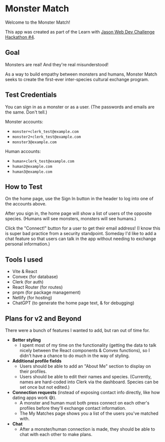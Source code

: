 # Monster Match

Welcome to the Monster Match!

This app was created as part of the Learn with [Jason Web Dev Challenge Hackathon #4](https://www.learnwithjason.dev/blog/web-dev-challenge-hackathon-monsters).

## Goal

Monsters are real! And they're real misunderstood!

As a way to build empathy between monsters and humans, Monster Match seeks to create the first-ever inter-species cultural exchange program.


## Test Credentials

You can sign in as a monster or as a user. (The passwords and emails are the same. Don't tell.)

Monster accounts:

- `monster+clerk_test@example.com`
- `monster2+clerk_test@example.com`
- `monster3@example.com`

Human accounts:

- `human+clerk_test@example.com`
- `human2@example.com`
- `human3@example.com`

## How to Test

On the home page, use the Sign In button in the header to log into one of the accounts above.

After you sign in, the home page will show a list of users of the opposite species. (Humans will see monsters, monsters will see humans.)

Click the "Connect!" button for a user to get their email address! (I know this is super bad practice from a security standpoint. Someday I'd like to add a chat feature so that users can talk in the app without needing to exchange personal information.)

## Tools I used

- Vite & React
- Convex (for database)
- Clerk (for auth)
- React Router (for routes)
- pnpm (for package management)
- Netlify (for hosting)
- ChatGPT (to generate the home page text, & for debugging)

## Plans for v2 and Beyond

There were a bunch of features I wanted to add, but ran out of time for.

- **Better styling**
    - I spent most of my time on the functionality (getting the data to talk nicely between the React components & Convex functions), so I didn't have a chance to do much in the way of styling.
- **Additional profile fields**
    - Users should be able to add an "About Me" section to display on their profiles.
    - Users should be able to edit their names and species. (Currently, names are hard-coded into Clerk via the dashboard. Species can be set once but not edited.)
- **Connection requests** (instead of exposing contact info directly, like how dating apps work 😅).
    - A monster and human must both press connect on each other's profiles before they'll exchange contact information.
    - The My Matches page shows you a list of the users you've matched with.
- **Chat**
    - After a monster/human connection is made, they should be able to chat with each other to make plans. 